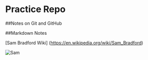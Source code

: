 # Practice Repo

##Notes on Git and GitHub

##Markdown Notes

[Sam Bradford Wiki] (https://en.wikipedia.org/wiki/Sam_Bradford)

![Sam](https://upload.wikimedia.org/wikipedia/commons/0/05/Rams_quarterback_Sam_Bradford_at_the_coaching_clinic.jpg)
